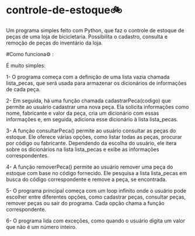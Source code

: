 # controle-de-estoque🚲
Um programa simples feito com Python, que faz o controle de estoque de peças de uma loja de bicicletaria. Possibilita o cadastro, consulta e remoção de peças do inventário da loja.

#Como funciona⚙️ :

É muito simples:

1-  O programa começa com a definição de uma lista vazia chamada lista_pecas, que será usada para armazenar os dicionários de informações de cada peça.

2-  Em seguida, há uma função chamada cadastrarPeca(codigo) que permite ao usuário cadastrar uma nova peça. Ela solicita informações como nome, fabricante e valor da peça, cria um dicionário com essas informações e, em seguida, adiciona esse dicionário à lista lista_pecas.

3-  A função consultarPeca() permite ao usuário consultar as peças do estoque. Ele oferece várias opções, como listar todas as peças, procurar por código ou fabricante. Dependendo da escolha do usuário, ele itera sobre os dicionários na lista lista_pecas e exibe as informações correspondentes.

4-  A função removerPeca() permite ao usuário remover uma peça do estoque com base no código fornecido. Ele pesquisa a lista lista_pecas em busca do código correspondente e remove a peça, se encontrada.

5-  O programa principal começa com um loop infinito onde o usuário pode escolher entre diferentes opções, como cadastrar peças, consultar peças, remover peças ou sair do programa. Cada opção chama a função correspondente.

6-  O programa lida com exceções, como quando o usuário digita um valor que não é um número inteiro.



